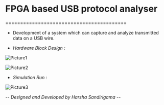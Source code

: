 # FPGA based USB protocol analyser
=========================================

- Development of a system which can capture and analyze transmitted data on a USB wire.

- *Hardware Block Design :*

![Picture1](https://user-images.githubusercontent.com/93194810/139517761-dc1b73a1-f579-4981-b381-9ed9dbfb7ebe.jpg)

![Picture2](https://user-images.githubusercontent.com/93194810/139517781-2a593c34-95ee-47ad-a0f5-e8c88823a6bc.jpg)

- *Simulation Run :*

![Picture3](https://user-images.githubusercontent.com/93194810/139517842-9597ecd2-766b-4600-97b4-467abaac6cb5.png)

-- *Designed and Developed by Harsha Sandirigama* --
